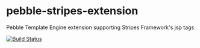 # pebble-stripes-extension
Pebble Template Engine extension supporting Stripes Framework's jsp tags

[![Build Status](https://travis-ci.org/hectorlf/pebble-stripes-extension.svg)](https://travis-ci.org/hectorlf/pebble-stripes-extension)
